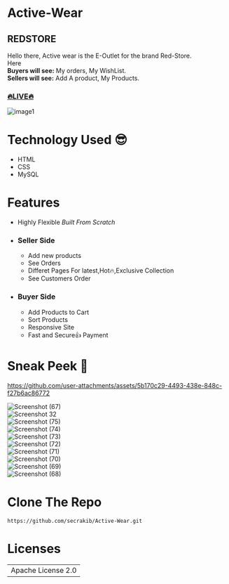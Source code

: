 # Active-Wear

## REDSTORE
Hello there, Active wear is the E-Outlet for the brand Red-Store.  
Here  
**Buyers will see:** My orders, My WishList.  
**Sellers will see:** Add A product, My Products.

### [🔥LIVE🔥](http://red-wear.rf.gd/)

![image1](https://github.com/user-attachments/assets/50185cc3-a278-4375-a78e-5a05d0aab2ef)

# Technology Used :sunglasses:
* HTML
* CSS
* MySQL

# Features
- Highly Flexible *Built From Scratch*
- ### Seller Side
  - Add new products
  - See Orders
  - Differet Pages For latest,Hot🔥,Exclusive Collection
  - See Customers Order
- ### Buyer Side
  - Add Products to Cart
  - Sort Products
  - Responsive Site
  - Fast and Secure👍 Payment

# Sneak Peek 👀

https://github.com/user-attachments/assets/5b170c29-4493-438e-848c-f27b6ac86772

![Screenshot (67)](https://github.com/user-attachments/assets/42f068f8-d4f4-4d8e-81dc-741c325fd75d)  
![Screenshot 32](https://github.com/user-attachments/assets/3206d765-f58f-42ee-8b08-40803f7e2898)  
![Screenshot (75)](https://github.com/user-attachments/assets/b3f46742-f6cf-497d-8450-a7fe90d93eff)  
![Screenshot (74)](https://github.com/user-attachments/assets/cb5177d8-7ce5-493f-8019-3395868051f7)  
![Screenshot (73)](https://github.com/user-attachments/assets/fd666e4a-1099-4b28-99be-694c833519a9)  
![Screenshot (72)](https://github.com/user-attachments/assets/323e92c3-ee92-4f6a-a097-1269cdf1ae0f)  
![Screenshot (71)](https://github.com/user-attachments/assets/5bcf7eeb-b281-4a7b-a235-62503358ef36)  
![Screenshot (70)](https://github.com/user-attachments/assets/bb43b831-3a1c-4265-a1b6-fb0d807e7c5c)  
![Screenshot (69)](https://github.com/user-attachments/assets/5dbbf84b-e9f9-4658-a566-8bc0df0a1d2e)  
![Screenshot (68)](https://github.com/user-attachments/assets/d4edce51-209c-4316-a4fa-e48478accbc4)  

# Clone The Repo

``` 
https://github.com/secrakib/Active-Wear.git  
```
# Licenses
<table><tr><td>Apache License 2.0</td></tr></table>






